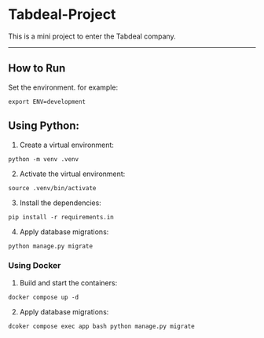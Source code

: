 # Tabdeal-Project
This is a mini project to enter the Tabdeal company.

---

## How to Run

Set the environment. for example:
```
export ENV=development
```

## Using Python:
1. Create a virtual environment:
```
python -m venv .venv
```

2. Activate the virtual environment:
```
source .venv/bin/activate
```

3. Install the dependencies:
```
pip install -r requirements.in
```

4. Apply database migrations:
```
python manage.py migrate
```

### Using Docker

1. Build and start the containers:
```
docker compose up -d
```

2. Apply database migrations:
```
dcoker compose exec app bash python manage.py migrate
```


